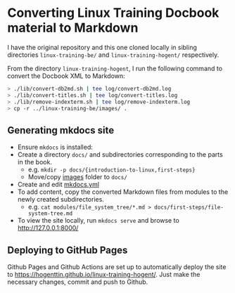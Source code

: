 # Converting Linux Training Docbook material to Markdown

I have the original repository and this one cloned locally in sibling directories `linux-training-be/` and `linux-training-hogent/` respectively.

From the directory `linux-training-hogent`, I run the following command to convert the Docbook XML to Markdown:

```bash
> ./lib/convert-db2md.sh | tee log/convert-db2md.log
> ./lib/convert-titles.sh | tee log/convert-titles.log
> ./lib/remove-indexterm.sh | tee log/remove-indexterm.log
> cp -r ../linux-training-be/images/ .
```

## Generating mkdocs site

- Ensure `mkdocs` is installed:
- Create a directory `docs/` and subdirectories corresponding to the parts in the book.
    - e.g. `mkdir -p docs/{introduction-to-linux,first-steps}`
    - Move/copy [images](https://github.com/linuxtraining/lt/tree/master/images) folder to `docs/`
- Create and edit [mkdocs.yml](mkdocs.yml)
- To add content, copy the converted Markdown files from modules to the newly created subdirectories.
    - e.g. `cat modules/file_system_tree/*.md > docs/first-steps/file-system-tree.md`
- To view the site locally, run `mkdocs serve` and browse to <http://127.0.0.1:8000/>

## Deploying to GitHub Pages

Github Pages and Github Actions are set up to automatically deploy the site to <https://hogenttin.github.io/linux-training-hogent/>. Just make the necessary changes, commit and push to Github.
